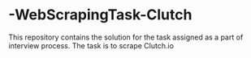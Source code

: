 # -WebScrapingTask-Clutch

This repository contains the solution for the task assigned as a part of interview process.
The task is to scrape Clutch.io
